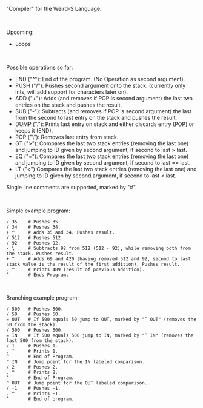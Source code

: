 "Compiler" for the Weird-S Language.<br>

<br>

Upcoming:
- Loops

<br>

Possible operations so far:
 - END ("^"): End of the program. (No Operation as second argument).<br>
 - PUSH ("/"): Pushes second argument onto the stack. (currently only ints, will add support for characters later on).<br>
 - ADD ("+"): Adds (and removes if POP is second argument) the last two entries on the stack and pushes the result.<br>
 - SUB ("-"): Subtracts (and removes if POP is second argument) the last from the second to last entry on the stack and pushes the result.<br>
 - DUMP ("."): Prints last entry on stack and either discards entry (POP) or keeps it (END).<br>
 - POP ("\\"): Removes last entry from stack.<br>
 - GT (">"): Compares the last two stack entries (removing the last one) and jumping to ID given by second argument, if second to last > last.
 - EQ ("="): Compares the last two stack entries (removing the last one) and jumping to ID given by second argument, if second to last == last.
 - LT ("<") Compares the last two stack entries (removing the last one) and jumping to ID given by second argument, if second to last < last.

Single line comments are supported, marked by "#".

<br>

Simple example program:
```
/ 35    # Pushes 35.
/ 34    # Pushes 34.
+ ^     # Adds 35 and 34. Pushes result.
/ 512   # Pushes 512.
/ 92    # Pushes 92.
- \     # Subtracts 92 from 512 (512 - 92), while removing both from the stack. Pushes result.
+ ^     # Adds 69 and 420 (having removed 512 and 92, second to last stack value is the result of the first addition). Pushes result.
. ^     # Prints 489 (result of previous addition).
^       # Ends Program.
```

<br>

Branching example program:
```
/ 500   # Pushes 500.
/ 50    # Pushes 50.
= OUT   # If 500 equals 50 jump to OUT, marked by "^ OUT" (removes the 50 from the stack).
/ 500   # Pushes 500.
= IN    # If 500 equals 500 jump to IN, marked by "^ IN" (removes the last 500 from the stack).
/ 1     # Pushes 1.
. ^     # Prints 1.
^       # End of Program.
^ IN    # Jump point for the IN labeled comparison.
/ 2     # Pushes 2.
. ^     # Prints 2.
^       # End of Program.
^ OUT   # Jump point for the OUT labeled comparison.
/ -1    # Pushes -1.
. ^     # Prints -1.
^       # End of program.
```